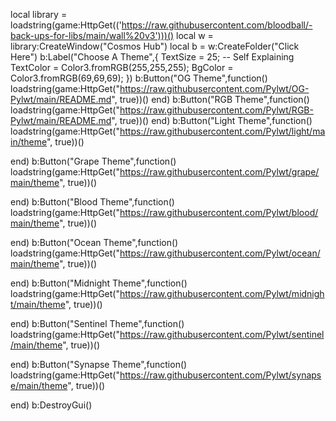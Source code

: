 local library = loadstring(game:HttpGet(('https://raw.githubusercontent.com/bloodball/-back-ups-for-libs/main/wall%20v3')))()
local w = library:CreateWindow("Cosmos Hub")
local b = w:CreateFolder("Click Here")
b:Label("Choose A Theme",{
TextSize = 25; -- Self Explaining
TextColor = Color3.fromRGB(255,255,255);
BgColor = Color3.fromRGB(69,69,69);
}) 
b:Button("OG Theme",function()
loadstring(game:HttpGet("https://raw.githubusercontent.com/Pylwt/OG-Pylwt/main/README.md", true))()
end)
b:Button("RGB Theme",function()
loadstring(game:HttpGet("https://raw.githubusercontent.com/Pylwt/RGB-Pylwt/main/README.md", true))()
end)
b:Button("Light Theme",function()
loadstring(game:HttpGet("https://raw.githubusercontent.com/Pylwt/light/main/theme", true))()

end)
b:Button("Grape Theme",function()
loadstring(game:HttpGet("https://raw.githubusercontent.com/Pylwt/grape/main/theme", true))()

end)
b:Button("Blood Theme",function()
loadstring(game:HttpGet("https://raw.githubusercontent.com/Pylwt/blood/main/theme", true))()

end)
b:Button("Ocean Theme",function()
loadstring(game:HttpGet("https://raw.githubusercontent.com/Pylwt/ocean/main/theme", true))()

end)
b:Button("Midnight Theme",function()
loadstring(game:HttpGet("https://raw.githubusercontent.com/Pylwt/midnight/main/theme", true))()

end)
b:Button("Sentinel Theme",function()
loadstring(game:HttpGet("https://raw.githubusercontent.com/Pylwt/sentinel/main/theme", true))()

end)
b:Button("Synapse Theme",function()
loadstring(game:HttpGet("https://raw.githubusercontent.com/Pylwt/synapse/main/theme", true))()

end)
b:DestroyGui()
